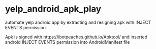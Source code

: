 # yelp_android_apk_play
automate yelp android app by extracting and resigning apk with INJECT EVENTS permission


Apk is signed with https://ibotpeaches.github.io/Apktool/
and inserted android INJECT EVENTS permission into AndroidManifest file
